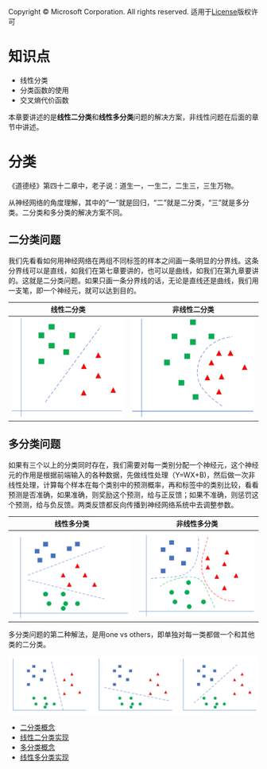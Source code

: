 Copyright © Microsoft Corporation. All rights reserved.
  适用于[License](https://github.com/Microsoft/ai-edu/blob/master/LICENSE.md)版权许可
  
# 知识点

- 线性分类
- 分类函数的使用
- 交叉熵代价函数

本章要讲述的是**线性二分类**和**线性多分类**问题的解决方案，非线性问题在后面的章节中讲述。

# 分类

《道德经》第四十二章中，老子说：道生一，一生二，二生三，三生万物。

从神经网络的角度理解，其中的“一”就是回归，“二”就是二分类，“三”就是多分类。二分类和多分类的解决方案不同。

## 二分类问题

我们先看看如何用神经网络在两组不同标签的样本之间画一条明显的分界线。这条分界线可以是直线，如我们在第七章要讲的，也可以是曲线，如我们在第九章要讲的。这就是二分类问题。如果只画一条分界线的话，无论是直线还是曲线，我们用一支笔，即一个神经元，就可以达到目的。

|线性二分类|非线性二分类|
|---|---|
|<img src=".\Images\7\linear_binary.png"/>|<img src=".\Images\7\non_linear_binary.png"/>|

## 多分类问题

如果有三个以上的分类同时存在，我们需要对每一类别分配一个神经元，这个神经元的作用是根据前端输入的各种数据，先做线性处理（Y=WX+B)，然后做一次非线性处理，计算每个样本在每个类别中的预测概率，再和标签中的类别比较，看看预测是否准确，如果准确，则奖励这个预测，给与正反馈；如果不准确，则惩罚这个预测，给与负反馈。两类反馈都反向传播到神经网络系统中去调整参数。

|线性多分类|非线性多分类|
|---|---|
|<img src=".\Images\7\linear_multiple.png"/>|<img src=".\Images\7\non_linear_multiple.png"/>|

多分类问题的第二种解法，是用one vs others，即单独对每一类都做一个和其他类的二分类。

<img src=".\Images\7\one_vs_multiple.png"/>

- [二分类概念](7.1-二分类概念.md)
- [线性二分类实现](7.2-线性二分类实现.md)
- [多分类概念](7.3-多分类概念.md)
- [线性多分类实现](7.4-线性多分类实现.md)

